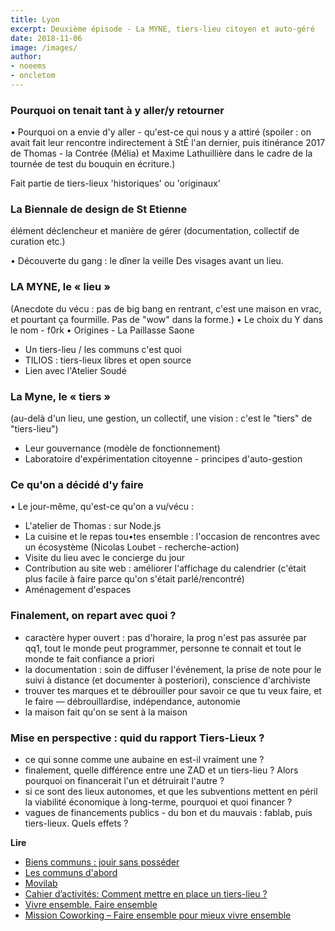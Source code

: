 ```yaml
---
title: Lyon
excerpt: Deuxième épisode - La MYNE, tiers-lieu citoyen et auto-géré
date: 2018-11-06
image: /images/
author:
- noeems
- oncletom
---
```


### Pourquoi on tenait tant à y aller/y retourner
• Pourquoi on a envie d'y aller - qu'est-ce qui nous y a attiré (spoiler : on avait fait leur rencontre indirectement à StÉ l'an dernier, puis itinérance 2017 de Thomas - la Contrée (Mélia) et Maxime Lathuillière dans le cadre de la tournée de test du bouquin en écriture.)

Fait partie de tiers-lieux 'historiques' ou 'originaux'

### La Biennale de design de St Etienne
élément déclencheur et manière de gérer (documentation, collectif de curation etc.)

• Découverte du gang : le dîner la veille
Des visages avant un lieu.

### LA MYNE, le « lieu »
(Anecdote du vécu : pas de big bang en rentrant, c'est une maison en vrac, et pourtant ça fourmille. Pas de "wow" dans la forme.)
• Le choix du Y dans le nom - f0rk
• Origines - La Paillasse Saone
  - Un tiers-lieu / les communs c'est quoi
  - TILIOS : tiers-lieux libres et open source
  - Lien avec l'Atelier Soudé

### La Myne, le « tiers »
(au-delà d'un lieu, une gestion, un collectif, une vision : c'est le "tiers" de "tiers-lieu")

  - Leur gouvernance (modèle de fonctionnement)
  - Laboratoire d'expérimentation citoyenne - principes d'auto-gestion

### Ce qu'on a décidé d'y faire

• Le jour-même, qu'est-ce qu'on a vu/vécu :
  - L'atelier de Thomas : sur Node.js
  - La cuisine et le repas tou•tes ensemble : l'occasion de rencontres avec un écosystème (Nicolas Loubet - recherche-action)
  - Visite du lieu avec le concierge du jour
  - Contribution au site web : améliorer l'affichage du calendrier (c'était plus facile à faire parce qu'on s'était parlé/rencontré)
  - Aménagement d'espaces

### Finalement, on repart avec quoi ?

  - caractère hyper ouvert : pas d'horaire, la prog n'est pas assurée par qq1, tout le monde peut programmer, personne te connait et tout le monde te fait confiance a priori
  - la documentation : soin de diffuser l'événement, la prise de note pour le suivi à distance (et documenter à posteriori), conscience d'archiviste
  - trouver tes marques et te débrouiller pour savoir ce que tu veux faire, et le faire — débrouillardise, indépendance, autonomie
  - la maison fait qu'on se sent à la maison

### Mise en perspective : quid du rapport Tiers-Lieux ?

- ce qui sonne comme une aubaine en est-il vraiment une ?
- finalement, quelle différence entre une ZAD et un tiers-lieu ? Alors pourquoi on financerait l'un et détruirait l'autre ?
- si ce sont des lieux autonomes, et que les subventions mettent en péril la viabilité économique à long-terme, pourquoi et quoi financer ?
- vagues de financements publics - du bon et du mauvais : fablab, puis tiers-lieux. Quels effets ?

**Lire**
* [Biens communs : jouir sans posséder](https://mobile.lemonde.fr/idees/article/2018/06/21/biens-communs-jouir-sans-posseder_5318960_3232.html?xtref=https://t.co/K2qlGKBpUu)
* [Les communs d'abord](http://www.les-communs-dabord.org/qui-sommes-nous/)
* [Movilab](http://movilab.org/index.php?title=Accueil)
* [Cahier d’activités: Comment mettre en place un tiers-lieu ?](http://www.lilianricaud.com/travail-en-reseau/cahier-dactivites-comment-mettre-en-place-un-tiers-lieu/)
* [Vivre ensemble. Faire ensemble](https://xavcc.gitbooks.io/vivre-ensemble-faire-ensemble/content/)
* [Mission Coworking – Faire ensemble pour mieux vivre ensemble](https://www.fondation-travailler-autrement.org/2018/09/19/mission-coworking-faire-ensemble-pour-mieux-vivre-ensemble/)
